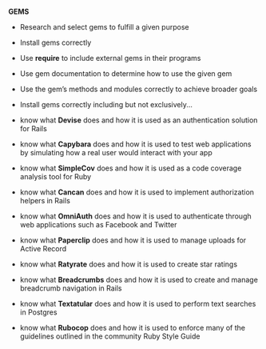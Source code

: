 **GEMS**

- Research and select gems to fulfill a given purpose

- Install gems correctly

- Use **require** to include external gems in their programs

- Use gem documentation to determine how to use the given gem

- Use the gem’s methods and modules correctly to achieve broader goals

- Install gems correctly including but not exclusively...

- know what **Devise** does and how it is used as an authentication solution for Rails

- know what **Capybara** does and how it is used to test web applications by simulating how a real user would interact with your app

- know what **SimpleCov** does and how it is used as a code coverage analysis tool for Ruby

- know what **Cancan** does and how it is used to implement authorization helpers in Rails

- know what **OmniAuth** does and how it is used to authenticate through web applications such as Facebook and Twitter

- know what **Paperclip** does and how it is used to manage uploads for Active Record

- know what **Ratyrate** does and how it is used to create star ratings

- know what **Breadcrumbs** does and how it is used to create and manage breadcrumb navigation in Rails

- know what **Textatular** does and how it is used to perform text searches in Postgres

- know what **Rubocop** does and how it is used to enforce many of the guidelines outlined in the community Ruby Style Guide
